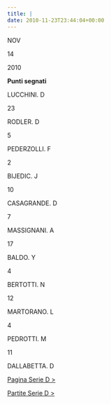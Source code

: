 ```yaml
---
title: |
date: 2010-11-23T23:44:04+00:00
---
```

NOV

14

2010

**Punti segnati**

LUCCHINI. D

23

RODLER. D

5

PEDERZOLLI. F

2

BIJEDIC. J

10

CASAGRANDE. D

7

MASSIGNANI. A

17

BALDO. Y

4

BERTOTTI. N

12

MARTORANO. L

4

PEDROTTI. M

11

DALLABETTA. D

[Pagina Serie D >](http://www.basketgardolo.it/serie-d)

[Partite Serie D >](http://www.basketgardolo.it/?tag=serie-d&cat=11)